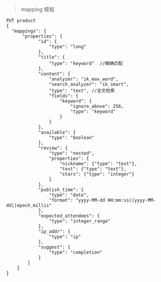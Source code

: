 > mapping 模板

    PUT product
    {
      "mappings": {
          "properties": {
                "id": {
                    "type": "long"
                },
                "title": {
                    "type": "keyword"  //精确匹配
                },
                "content": {
                    "analyzer": "ik_max_word",
                    "search_analyzer": "ik_smart",
                    "type": "text", //全文检索
                    "fields": {
                        "keyword": {
                            "ignore_above": 256,
                            "type": "keyword"
                        }
                    }
                },
                "available": {
                    "type": "boolean"
                },
                "review": {
                    "type": "nested",
                    "properties": {
                        "nickname": {"type": "text"},
                        "text": {"type": "text"},
                        "stars": {"type": "integer"}
                    }
                },
                "publish_time": {
                    "type": "date",
                    "format": "yyyy-MM-dd HH:mm:ss||yyyy-MM-dd||epoch_millis"
                },
                "expected_attendees": {
                    "type": "integer_range"
                },
                "ip_addr": {
                    "type": "ip"
                },
                "suggest": {
                    "type": "completion"
                }
            }
        }
    }
    
